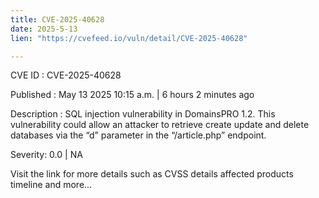 ```yaml
---
title: CVE-2025-40628
date: 2025-5-13
lien: "https://cvefeed.io/vuln/detail/CVE-2025-40628"

---
```


CVE ID : CVE-2025-40628

Published :  May 13
2025
10:15 a.m. | 6 hours
2 minutes ago

Description : SQL injection vulnerability in DomainsPRO 1.2. This vulnerability could allow an attacker to retrieve
create
update and delete databases via the “d” parameter in the “/article.php” endpoint.

Severity: 0.0 | NA

Visit the link for more details
such as CVSS details
affected products
timeline
and more...
